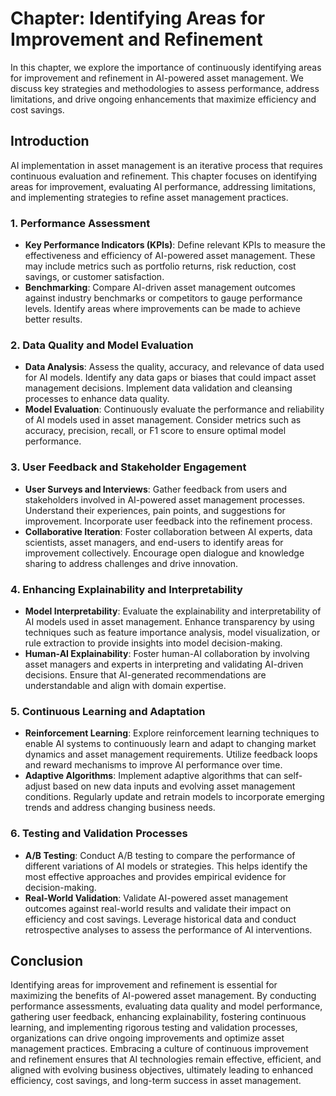 Chapter: Identifying Areas for Improvement and Refinement
=========================================================

In this chapter, we explore the importance of continuously identifying areas for improvement and refinement in AI-powered asset management. We discuss key strategies and methodologies to assess performance, address limitations, and drive ongoing enhancements that maximize efficiency and cost savings.

Introduction
------------

AI implementation in asset management is an iterative process that requires continuous evaluation and refinement. This chapter focuses on identifying areas for improvement, evaluating AI performance, addressing limitations, and implementing strategies to refine asset management practices.

### 1. Performance Assessment

* **Key Performance Indicators (KPIs)**: Define relevant KPIs to measure the effectiveness and efficiency of AI-powered asset management. These may include metrics such as portfolio returns, risk reduction, cost savings, or customer satisfaction.
* **Benchmarking**: Compare AI-driven asset management outcomes against industry benchmarks or competitors to gauge performance levels. Identify areas where improvements can be made to achieve better results.

### 2. Data Quality and Model Evaluation

* **Data Analysis**: Assess the quality, accuracy, and relevance of data used for AI models. Identify any data gaps or biases that could impact asset management decisions. Implement data validation and cleansing processes to enhance data quality.
* **Model Evaluation**: Continuously evaluate the performance and reliability of AI models used in asset management. Consider metrics such as accuracy, precision, recall, or F1 score to ensure optimal model performance.

### 3. User Feedback and Stakeholder Engagement

* **User Surveys and Interviews**: Gather feedback from users and stakeholders involved in AI-powered asset management processes. Understand their experiences, pain points, and suggestions for improvement. Incorporate user feedback into the refinement process.
* **Collaborative Iteration**: Foster collaboration between AI experts, data scientists, asset managers, and end-users to identify areas for improvement collectively. Encourage open dialogue and knowledge sharing to address challenges and drive innovation.

### 4. Enhancing Explainability and Interpretability

* **Model Interpretability**: Evaluate the explainability and interpretability of AI models used in asset management. Enhance transparency by using techniques such as feature importance analysis, model visualization, or rule extraction to provide insights into model decision-making.
* **Human-AI Explainability**: Foster human-AI collaboration by involving asset managers and experts in interpreting and validating AI-driven decisions. Ensure that AI-generated recommendations are understandable and align with domain expertise.

### 5. Continuous Learning and Adaptation

* **Reinforcement Learning**: Explore reinforcement learning techniques to enable AI systems to continuously learn and adapt to changing market dynamics and asset management requirements. Utilize feedback loops and reward mechanisms to improve AI performance over time.
* **Adaptive Algorithms**: Implement adaptive algorithms that can self-adjust based on new data inputs and evolving asset management conditions. Regularly update and retrain models to incorporate emerging trends and address changing business needs.

### 6. Testing and Validation Processes

* **A/B Testing**: Conduct A/B testing to compare the performance of different variations of AI models or strategies. This helps identify the most effective approaches and provides empirical evidence for decision-making.
* **Real-World Validation**: Validate AI-powered asset management outcomes against real-world results and validate their impact on efficiency and cost savings. Leverage historical data and conduct retrospective analyses to assess the performance of AI interventions.

Conclusion
----------

Identifying areas for improvement and refinement is essential for maximizing the benefits of AI-powered asset management. By conducting performance assessments, evaluating data quality and model performance, gathering user feedback, enhancing explainability, fostering continuous learning, and implementing rigorous testing and validation processes, organizations can drive ongoing improvements and optimize asset management practices. Embracing a culture of continuous improvement and refinement ensures that AI technologies remain effective, efficient, and aligned with evolving business objectives, ultimately leading to enhanced efficiency, cost savings, and long-term success in asset management.
